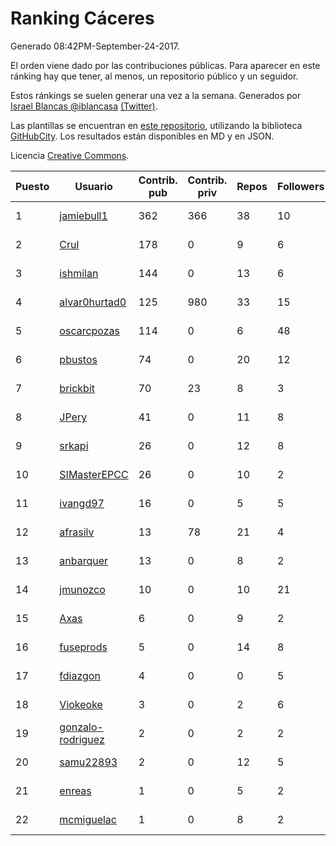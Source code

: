# Ranking Cáceres

Generado 08:42PM-September-24-2017.

El orden viene dado por las contribuciones públicas. Para aparecer en este ránking hay que tener, al menos, un repositorio público y un seguidor.

Estos ránkings se suelen generar una vez a la semana. Generados por [Israel Blancas @iblancasa](https://github.com/iblancasa/) [(Twitter)](https://twitter.com/iblancasa).

Las plantillas se encuentran en [este repositorio](https://github.com/iblancasa/GH-Spanish-Ranking), utilizando la biblioteca [GitHubCity](https://github.com/iblancasa/GitHubCity). Los resultados están disponibles en MD y en JSON.

Licencia [Creative Commons](https://creativecommons.org/licenses/by/4.0/).

| Puesto   |  Usuario  | Contrib. pub | Contrib. priv |Repos| Followers | Desde |  Avatar  |
|----------|-----------|--------------|---------------|-----|-----------|-------|----------|
|1|[jamiebull1](https://github.com/jamiebull1)|362|366|38|10|2013-03-09|![jamiebull1](https://avatars1.githubusercontent.com/u/3817160)|
|2|[Crul](https://github.com/Crul)|178|0|9|6|2013-09-29|![Crul](https://avatars0.githubusercontent.com/u/5569741)|
|3|[ishmilan](https://github.com/ishmilan)|144|0|13|6|2014-10-07|![ishmilan](https://avatars2.githubusercontent.com/u/9059414)|
|4|[alvar0hurtad0](https://github.com/alvar0hurtad0)|125|980|33|15|2011-10-15|![alvar0hurtad0](https://avatars0.githubusercontent.com/u/1130114)|
|5|[oscarcpozas](https://github.com/oscarcpozas)|114|0|6|48|2013-01-27|![oscarcpozas](https://avatars0.githubusercontent.com/u/3399621)|
|6|[pbustos](https://github.com/pbustos)|74|0|20|12|2013-12-06|![pbustos](https://avatars2.githubusercontent.com/u/6126487)|
|7|[brickbit](https://github.com/brickbit)|70|23|8|3|2016-06-02|![brickbit](https://avatars1.githubusercontent.com/u/19708065)|
|8|[JPery](https://github.com/JPery)|41|0|11|8|2015-02-18|![JPery](https://avatars3.githubusercontent.com/u/11062553)|
|9|[srkapi](https://github.com/srkapi)|26|0|12|8|2015-02-08|![srkapi](https://avatars2.githubusercontent.com/u/10909126)|
|10|[SIMasterEPCC](https://github.com/SIMasterEPCC)|26|0|10|2|2017-03-16|![SIMasterEPCC](https://avatars1.githubusercontent.com/u/26468069)|
|11|[ivangd97](https://github.com/ivangd97)|16|0|5|5|2014-05-06|![ivangd97](https://avatars2.githubusercontent.com/u/7497049)|
|12|[afrasilv](https://github.com/afrasilv)|13|78|21|4|2014-10-15|![afrasilv](https://avatars1.githubusercontent.com/u/9256924)|
|13|[anbarquer](https://github.com/anbarquer)|13|0|8|2|2016-05-03|![anbarquer](https://avatars3.githubusercontent.com/u/19173067)|
|14|[jmunozco](https://github.com/jmunozco)|10|0|10|21|2012-11-23|![jmunozco](https://avatars3.githubusercontent.com/u/2869841)|
|15|[Axas](https://github.com/Axas)|6|0|9|2|2015-03-04|![Axas](https://avatars0.githubusercontent.com/u/11320626)|
|16|[fuseprods](https://github.com/fuseprods)|5|0|14|8|2012-12-15|![fuseprods](https://avatars3.githubusercontent.com/u/3052275)|
|17|[fdiazgon](https://github.com/fdiazgon)|4|0|0|5|2015-05-03|![fdiazgon](https://avatars1.githubusercontent.com/u/12219405)|
|18|[Viokeoke](https://github.com/Viokeoke)|3|0|2|6|2015-10-23|![Viokeoke](https://avatars3.githubusercontent.com/u/15265427)|
|19|[gonzalo-rodriguez](https://github.com/gonzalo-rodriguez)|2|0|2|2|2013-04-02|![gonzalo-rodriguez](https://avatars1.githubusercontent.com/u/4035127)|
|20|[samu22893](https://github.com/samu22893)|2|0|12|5|2013-10-30|![samu22893](https://avatars2.githubusercontent.com/u/5812967)|
|21|[enreas](https://github.com/enreas)|1|0|5|2|2011-11-07|![enreas](https://avatars2.githubusercontent.com/u/1179213)|
|22|[mcmiguelac](https://github.com/mcmiguelac)|1|0|8|2|2014-05-07|![mcmiguelac](https://avatars1.githubusercontent.com/u/7512450)|
